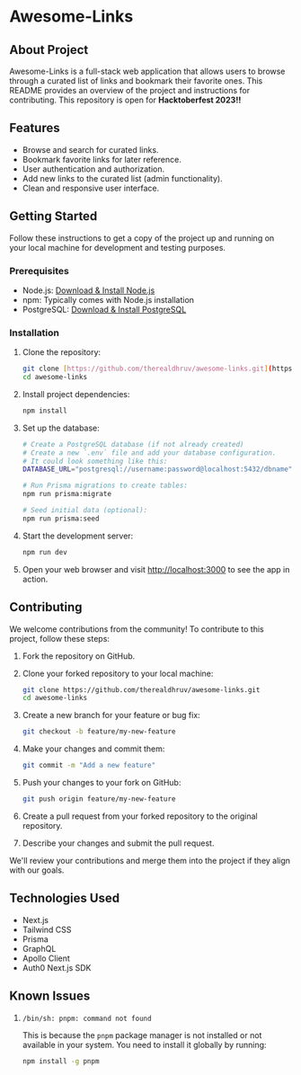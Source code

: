 # Awesome-Links

## About Project
Awesome-Links is a full-stack web application that allows users to browse through a curated list of links and bookmark their favorite ones. This README provides an overview of the project and instructions for contributing. This repository is open for **Hacktoberfest 2023!!**

## Features

- Browse and search for curated links.
- Bookmark favorite links for later reference.
- User authentication and authorization.
- Add new links to the curated list (admin functionality).
- Clean and responsive user interface.

## Getting Started

Follow these instructions to get a copy of the project up and running on your local machine for development and testing purposes.

### Prerequisites

- Node.js: [Download & Install Node.js](https://nodejs.org/)
- npm: Typically comes with Node.js installation
- PostgreSQL: [Download & Install PostgreSQL](https://www.postgresql.org/download/)

### Installation

1. Clone the repository:

   ```bash
   git clone [https://github.com/therealdhruv/awesome-links.git](https://github.com/therealdhruv/Awesome-Links.git)
   cd awesome-links
   ```

2. Install project dependencies:

   ```bash
   npm install
   ```

3. Set up the database:

   ```bash
   # Create a PostgreSQL database (if not already created)
   # Create a new `.env` file and add your database configuration.
   # It could look something like this:
   DATABASE_URL="postgresql://username:password@localhost:5432/dbname"

   # Run Prisma migrations to create tables:
   npm run prisma:migrate

   # Seed initial data (optional):
   npm run prisma:seed
   ```

4. Start the development server:

   ```bash
   npm run dev
   ```

5. Open your web browser and visit [http://localhost:3000](http://localhost:3000) to see the app in action.

## Contributing

We welcome contributions from the community! To contribute to this project, follow these steps:

1. Fork the repository on GitHub.

2. Clone your forked repository to your local machine:

   ```bash
   git clone https://github.com/therealdhruv/awesome-links.git
   cd awesome-links
   ```

3. Create a new branch for your feature or bug fix:

   ```bash
   git checkout -b feature/my-new-feature
   ```

4. Make your changes and commit them:

   ```bash
   git commit -m "Add a new feature"
   ```

5. Push your changes to your fork on GitHub:

   ```bash
   git push origin feature/my-new-feature
   ```

6. Create a pull request from your forked repository to the original repository.

7. Describe your changes and submit the pull request.

We'll review your contributions and merge them into the project if they align with our goals.

## Technologies Used
- Next.js
- Tailwind CSS
- Prisma
- GraphQL
- Apollo Client
- Auth0 Next.js SDK

## Known Issues
1. ```bash
   /bin/sh: pnpm: command not found
   ```
   This is because the `pnpm` package manager is not installed or not available in your system. You need to install it globally by running:
   ```bash 
   npm install -g pnpm
   ```
